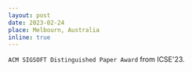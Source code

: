```yaml
---
layout: post
date: 2023-02-24
place: Melbourn, Australia
inline: true
---
```


`ACM SIGSOFT Distinguished Paper Award` from ICSE'23.